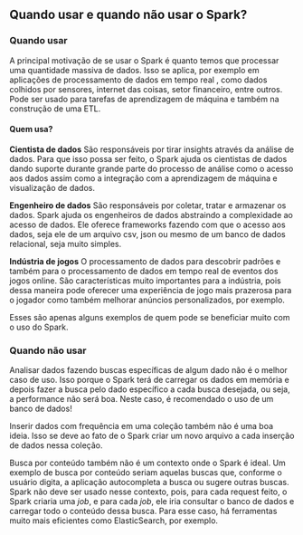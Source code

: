 ## Quando usar e quando não usar o Spark?
### Quando usar
A principal motivação de se usar o Spark é quanto temos que processar uma quantidade massiva de dados. Isso se aplica, por exemplo em aplicações de processamento de dados em tempo real , como dados colhidos por sensores, internet das coisas, setor financeiro, entre outros. Pode ser usado para tarefas de aprendizagem de máquina e também na construção de uma ETL.

#### Quem usa?
**Cientista de dados**
São responsáveis por tirar insights através da análise de dados. Para que isso possa ser feito, o Spark ajuda os cientistas de dados dando suporte durante grande parte do processo de análise como o acesso aos dados assim como a integração com a aprendizagem de máquina e visualização de dados.

**Engenheiro de dados**
São responsáveis por coletar, tratar e armazenar os dados. Spark ajuda os engenheiros de dados abstraindo a complexidade ao acesso de dados. Ele oferece frameworks fazendo com que o acesso aos dados, seja ele de um arquivo csv, json ou mesmo de um banco de dados relacional, seja muito simples.

**Indústria de jogos**
O processamento de dados para descobrir padrões e também para o processamento de dados em tempo real de eventos dos jogos online. São características muito importantes para a indústria, pois dessa maneira pode oferecer uma experiência de jogo mais prazerosa para o jogador como também melhorar anúncios personalizados, por exemplo.

Esses são apenas alguns exemplos de quem pode se beneficiar muito com o uso do Spark. 

### Quando não usar

Analisar dados fazendo buscas específicas de algum dado não é o melhor caso de uso. Isso porque o Spark terá de carregar os dados em memória e depois fazer a busca pelo dado específico a cada busca desejada, ou seja, a performance não será boa. Neste caso, é recomendado o uso de um banco de dados! 

Inserir dados com frequência em uma coleção também não é uma boa ideia. Isso se deve ao fato de o Spark criar um novo arquivo a cada inserção de dados nessa coleção. 

Busca por conteúdo também não é um contexto onde o Spark é ideal. Um exemplo de busca por conteúdo seriam aquelas buscas que, conforme o usuário digita, a aplicação autocompleta a busca ou sugere outras buscas. Spark não deve ser usado nesse contexto, pois, para cada request feito, o Spark criaria uma *job*, e para cada *job*, ele iria consultar o banco de dados e carregar todo o conteúdo dessa busca. 
Para esse caso, há ferramentas muito mais eficientes como ElasticSearch, por exemplo. 

